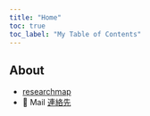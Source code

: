 ```yaml
---
title: "Home"
toc: true
toc_label: "My Table of Contents"
---
```


## About

- [researchmap](https://researchmap.jp/tkswd)
- <span class="material-icons-outlined">&#xe0be; Mail</span> [連絡先](https://www.tokoha-u.ac.jp/teachers/law/nomology/wada/) 

